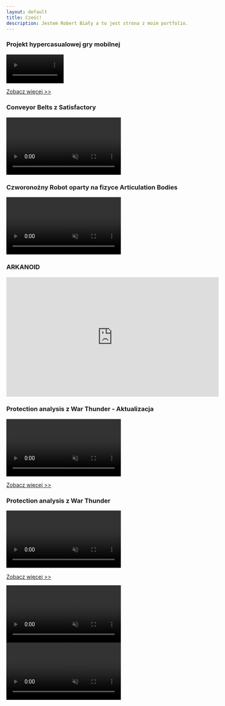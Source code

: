 ```yaml
---
layout: default
title: Cześć!
description: Jestem Robert Biały a to jest strona z moim portfolio.
---
```

### Projekt hypercasualowej gry mobilnej
<video width="30%" title="Hypercasual" loop="" autoplay="" playsinline="" muted="true">
<source src="https://v.redd.it/h0qwgkgnqj081/DASH_480.mp4" type="video/mp4">
</video>

[Zobacz więcej >>](./hypercasual-game.html)


### Conveyor Belts z Satisfactory
<video width="60%" title="Conveyor Belts" loop="" autoplay="" playsinline="" muted="true">
<source src="https://v.redd.it/7bzxichn2a071/DASH_480.mp4" type="video/mp4">
</video>

### Czworonożny Robot oparty na fizyce Articulation Bodies
<video width="60%" title="Conveyor Belts" loop="" autoplay="" playsinline="" muted="true">
<source src="docs/assets/videos/quadruped%20robot.mp4" type="video/mp4">
</video>

### ARKANOID

<iframe width="560" height="315" src="https://www.youtube.com/embed/9joxG7b8tTk" title="YouTube video player" frameborder="0" allow="accelerometer; autoplay; clipboard-write; encrypted-media; gyroscope; picture-in-picture" allowfullscreen></iframe>

### Protection analysis z War Thunder - Aktualizacja
<video width="60%" title="Protection Analysis." loop="" autoplay="" playsinline="" muted="true">
<source src="https://v.redd.it/nyk0exefe6j81/DASH_480.mp4" type="video/mp4">
</video>

[Zobacz więcej >>](./protection-analysis-update.html)

### Protection analysis z War Thunder
<video width="60%" title="Protection Analysis." loop="" autoplay="" playsinline="" muted="true">
<source src="https://v.redd.it/ks9rkmlzlj081/DASH_480.mp4" type="video/mp4">
</video>

[Zobacz więcej >>](./protection-analysis.html)


<video width="60%" title="Protection Analysis." loop="" autoplay="" playsinline="" muted="true">
<source src="https://drive.google.com/file/d/1g4KGAVS6JZs4i-pP2N1aNvJN1uhUknEO/view?usp=drive_link" type="video/mp4">
</video>
<video width="60%" title="Protection Analysis." loop="" autoplay="" playsinline="" muted="true">
<source src="https://drive.google.com/file/d/1g4KGAVS6JZs4i-pP2N1aNvJN1uhUknEO/preview" type="video/mp4">
</video>


